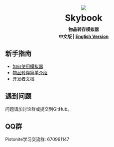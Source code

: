<div style="display:flex;justify-content:center">
    <img src="/icon.svg" />
</div>
<h1 style="text-align:center;margin:0.3em">
    <span class="header">Skybook</span>
</h1>
<h4 style="text-align:center;margin:0.2em;color:var(--warning-border)">
    <span class="header">物品转存模拟器</span>
</h4>
<h4 style="text-align:center;margin:0.2em;">
   中文版 | <a href="/index.html">English Version</a>
</h4>

## 新手指南
- [如何使用模拟器](./user/index.md)
- [物品转存简单介绍](./ist/index.md)
- [开发者文档](./developer/index.md)

## 遇到问题
问题请加讨论群或提交到GitHub。

## QQ群
Pistonite学习交流群: 670991147
